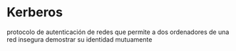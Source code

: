 
# Kerberos

protocolo de autenticación de redes que permite a dos ordenadores de una red insegura demostrar su identidad mutuamente 